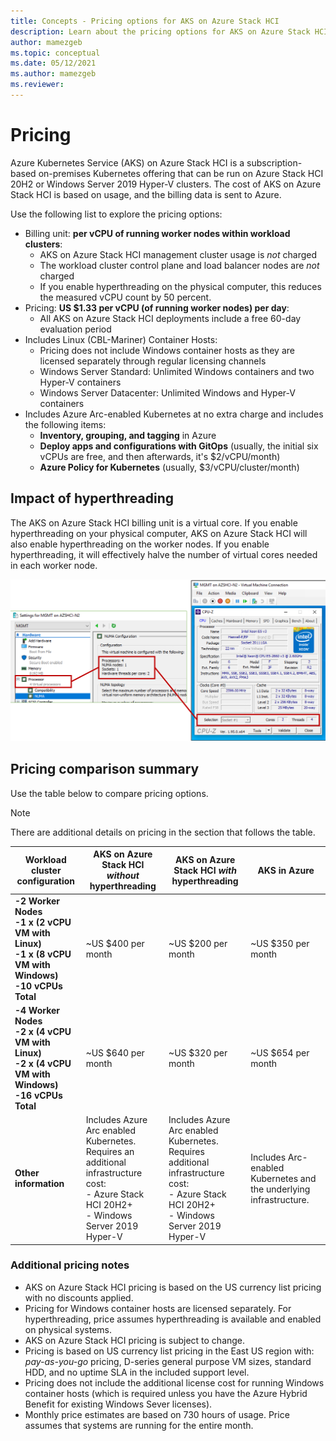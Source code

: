 ```yaml
---
title: Concepts - Pricing options for AKS on Azure Stack HCI
description: Learn about the pricing options for AKS on Azure Stack HCI.
author: mamezgeb
ms.topic: conceptual
ms.date: 05/12/2021
ms.author: mamezgeb
ms.reviewer: 
---
```


# Pricing
Azure Kubernetes Service (AKS) on Azure Stack HCI is a subscription-based on-premises Kubernetes offering that can be run on Azure Stack HCI 20H2 or Windows Server 2019 Hyper-V clusters. The cost of AKS on Azure Stack HCI is based on usage, and the billing data is sent to Azure.

Use the following list to explore the pricing options:

- Billing unit: **per vCPU of running worker nodes within workload clusters**:
  - AKS on Azure Stack HCI management cluster usage is *not* charged
  - The workload cluster control plane and load balancer nodes are *not* charged
  - If you enable hyperthreading on the physical computer, this reduces the measured vCPU count by 50 percent.
- Pricing: **US $1.33 per vCPU (of running worker nodes) per day**:
  - All AKS on Azure Stack HCI deployments include a free 60-day evaluation period
- Includes Linux (CBL-Mariner) Container Hosts:
  - Pricing does not include Windows container hosts as they are licensed separately through regular licensing channels
  - Windows Server Standard: Unlimited Windows containers and two Hyper-V containers
  - Windows Server Datacenter: Unlimited Windows and Hyper-V containers
- Includes Azure Arc-enabled Kubernetes at no extra charge and includes the following items:
  - **Inventory, grouping, and tagging** in Azure
  - **Deploy apps and configurations with GitOps** (usually, the initial six vCPUs are free, and then afterwards, it's $2/vCPU/month)
  - **Azure Policy for Kubernetes** (usually, $3/vCPU/cluster/month)

## Impact of hyperthreading
The AKS on Azure Stack HCI billing unit is a virtual core. If you enable hyperthreading on your physical computer, AKS on Azure Stack HCI will also enable hyperthreading on the worker nodes.  If you enable hyperthreading, it will effectively halve the number of virtual cores needed in each worker node.

![image of Hyper-V Manager showing CPU details](media/concepts/hyper-thread-hyperv-manager.png)

## Pricing comparison summary

Use the table below to compare pricing options.

> [!NOTE]
> There are additional details on pricing in the section that follows the table.

|Workload cluster configuration| AKS on Azure Stack HCI *without* hyperthreading | AKS on Azure Stack HCI *with* hyperthreading  | AKS in Azure  |
|-----------------|---|---|---|
|**-2 Worker Nodes <br> -1 x (2 vCPU VM with Linux) <br> -1 x (8 vCPU VM with Windows) <br> -10 vCPUs Total**|~US $400 per month   |~US $200 per month    | ~US $350 per month   |
|**-4 Worker Nodes <br> -2 x (4 vCPU VM with Linux) <br> -2 x (4 vCPU VM with Windows) <br> -16 vCPUs Total**|~US $640 per month   |~US $320 per month    | ~US $654 per month   | 
|**Other information**| Includes Azure Arc enabled Kubernetes. <br> Requires an additional infrastructure cost: <br>  - Azure Stack HCI 20H2+ <br>  - Windows Server 2019 Hyper-V   | Includes Azure Arc enabled Kubernetes. <br> Requires additional infrastructure cost: <br> - Azure Stack HCI 20H2+ <br> - Windows Server 2019 Hyper-V   | Includes Arc-enabled Kubernetes and the underlying infrastructure.  | 


### Additional pricing notes

- AKS on Azure Stack HCI pricing is based on the US currency list pricing with no discounts applied.
- Pricing for Windows container hosts are licensed separately. For hyperthreading, price assumes hyperthreading is available and enabled on physical systems.
- AKS on Azure Stack HCI pricing is subject to change.
- Pricing is based on US currency list pricing in the East US region with: *pay-as-you-go* pricing, D-series general purpose VM sizes, standard HDD, and no uptime SLA in the included support level.
- Pricing does not include the additional license cost for running Windows container hosts (which is required unless you have the Azure Hybrid Benefit for existing Windows Sever licenses).
- Monthly price estimates are based on 730 hours of usage. Price assumes that systems are running for the entire month.